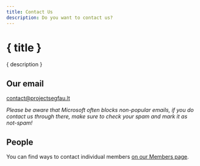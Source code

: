 ```yaml
---
title: Contact Us
description: Do you want to contact us?
---
```


<script>
    import { locale } from "../../store";  
</script>

# { title }

{ description }

## Our email

[contact@projectsegfau.lt](mailto:contact@projectsegfau.lt)

_Please be aware that Microsoft often blocks non-popular emails, if you do contact us through there, make sure to check your spam and mark it as not-spam!_

## People

You can find ways to contact individual members [on our Members page](/{$locale}/members).
